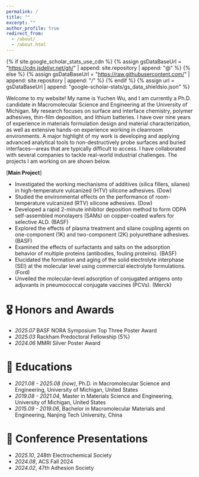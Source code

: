 ```yaml
---
permalink: /
title: ""
excerpt: ""
author_profile: true
redirect_from: 
  - /about/
  - /about.html
---
```


{% if site.google_scholar_stats_use_cdn %}
{% assign gsDataBaseUrl = "https://cdn.jsdelivr.net/gh/" | append: site.repository | append: "@" %}
{% else %}
{% assign gsDataBaseUrl = "https://raw.githubusercontent.com/" | append: site.repository | append: "/" %}
{% endif %}
{% assign url = gsDataBaseUrl | append: "google-scholar-stats/gs_data_shieldsio.json" %}

<span class='anchor' id='about-me'></span>

Welcome to my website! My name is Yuchen Wu, and I am currently a Ph.D. candidate in Macromolecular Science and Engineering at the University of Michigan. My research focuses on surface and interface chemistry, polymer adhesives, thin-film deposition, and lithium batteries. I have over nine years of experience in materials formulation design and material characterization, as well as extensive hands-on experience working in cleanroom environments. A major highlight of my work is developing and applying advanced analytical tools to non-destructively probe surfaces and buried interfaces—areas that are typically difficult to access. I have collaborated with several companies to tackle real-world industrial challenges. The projects I am working on are shown below.

[**Main Project**]
- Investigated the working mechanisms of additives (silica fillers, silanes) in high-temperature vulcanized (HTV) silicone adhesives. (Dow)
- Studied the environmental effects on the performance of room-temperature vulcanized (RTV) silicone adhesives. (Dow)
- Developed a rapid 2-minute inhibitor deposition method to form ODPA self-assembled monolayers (SAMs) on copper-coated wafers for selective ALD. (BASF)
- Explored the effects of plasma treatment and silane coupling agents on one-component (1K) and two-component (2K) polyurethane adhesives. (BASF)
- Examined the effects of surfactants and salts on the adsorption behavior of multiple proteins (antibodies, fouling proteins). (BASF)
- Elucidated the formation and aging of the solid electrolyte interphase (SEI) at the molecular level using commercial electrolyte formulations. (Ford)
- Unveiled the molecular-level adsorption of conjugated antigens onto adjuvants in pneumococcal conjugate vaccines (PCVs). (Merck)



# 🎖 Honors and Awards
- *2025.07* BASF NORA Symposium Top Three Poster Award
- *2025.03* Rackham Predoctoral Fellowship (5%)
- *2024.06* MMRI Silver Poster Award


# 📖 Educations
- *2021.08 - 2025.08 (now)*, Ph.D. in Macromolecular Science and Engineering, University of Michigan, United States
- *2019.08 - 2021.04*, Master in Materials Science and Engineering, University of Michigan, United States
- *2015.09 - 2019.06*, Bachelor in Macromolecular Materials and Engineering, Nanjing Tech University, China 


# 💬 Conference Presentations
- *2025.10*, 248th Electrochemical Society
- *2024.08*, ACS Fall 2024
- *2024.02*, 47th Adhesion Society

